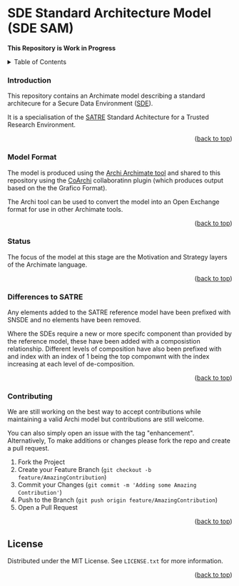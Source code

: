 <a name="readme-top"></a>
# SDE Standard Architecture Model (SDE SAM)

**This Repository is Work in Progress**

<!-- TABLE OF CONTENTS -->
<details>
  <summary>Table of Contents</summary>
  <ol>
    <li><a href="#introduction">Introduction</a></li>
    <li><a href="#modelformat">Model Format</a></li>
    <li><a href="#status">Status</a></li>
    <li><a href="#differences">Differences to SATRE</a></li>
    <li><a href="#contributing">Contributing</a></li>
    <li><a href="#license">License</a></li>
  </ol>
</details>

<!-- INTRODUCTION -->
### Introduction ###
This repository contains an Archimate model describing a standard architecure for a Secure Data Environment ([SDE](https://transform.england.nhs.uk/key-tools-and-info/data-saves-lives/secure-data-environments/)).

It is a specialisation of the [SATRE](https://satre-specification.readthedocs.io/en/stable/) Standard Achitecture for a Trusted Research Environment.

<p align="right">(<a href="#readme-top">back to top</a>)</p>

<!-- MODELFORMAT -->
### Model Format ###
The model is produced using the [Archi Archimate tool](https://www.archimatetool.com/) and shared to this repository using the [CoArchi](https://github.com/archimatetool/archi-modelrepository-plugin) collaboratinn plugin (which produces output based on the the Grafico Format).

The Archi tool can be used to convert the model into an Open Exchange format for use in other Archimate tools.

<p align="right">(<a href="#readme-top">back to top</a>)</p>

<!-- STATUS -->
### Status ###
The focus of the model at this stage are the Motivation and Strategy layers of the Archimate language.

<p align="right">(<a href="#readme-top">back to top</a>)</p>

<!-- DIFFERENCES -->
### Differences to SATRE ###
Any elements added to the SATRE reference model have been prefixed with SNSDE and no elements have been removed.

Where the SDEs require a new or more specifc component than provided by the reference model, these have been added with a composistion relationship. Different levels of composition have also been prefixed with and index with an index of 1 being the top componwnt with the index increasing at each level of de-composition.

<p align="right">(<a href="#readme-top">back to top</a>)</p>

<!-- CONTRIBUTING -->
### Contributing ###
We are still working on the best way to accept contributions while maintaining a valid Archi model but contributions are still welcome.

You can also simply open an issue with the tag "enhancement". Alternatively, To make additions or changes please fork the repo and create a pull request. 

1. Fork the Project
2. Create your Feature Branch (`git checkout -b feature/AmazingContribution`)
3. Commit your Changes (`git commit -m 'Adding some Amazing Contribution'`)
4. Push to the Branch (`git push origin feature/AmazingContribution`)
5. Open a Pull Request

<p align="right">(<a href="#readme-top">back to top</a>)</p>

<!-- LICENSE -->
## License

Distributed under the MIT License. See `LICENSE.txt` for more information.

<p align="right">(<a href="#readme-top">back to top</a>)</p>
